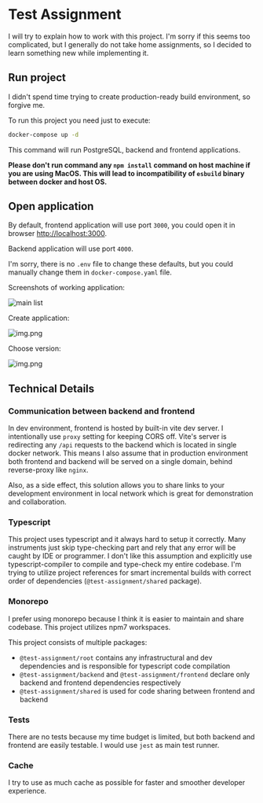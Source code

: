 # Test Assignment

I will try to explain how to work with this project. I'm sorry if this seems too complicated,
but I generally do not take home assignments, so I decided to learn something new while 
implementing it.

## Run project

I didn't spend time trying to create production-ready build environment, so forgive me.

To run this project you need just to execute:
```bash
docker-compose up -d
```

This command will run PostgreSQL, backend and frontend applications.

**Please don't run command any `npm install` command on host machine if you are using MacOS. 
  This will lead to incompatibility of `esbuild` binary between docker and host OS.**

## Open application

By default, frontend application will use port `3000`, you could open it in browser 
[http://localhost:3000]().

Backend application will use port `4000`.

I'm sorry, there is no `.env` file to change these defaults, but you could manually change them in 
`docker-compose.yaml` file.

Screenshots of working application:

![main list](screenshots/main-list.png)

Create application:

![img.png](screenshots/create-application.png)

Choose version:

![img.png](screenshots/choose-version.png)

## Technical Details

### Communication between backend and frontend

In dev environment, frontend is hosted by built-in vite dev server. I intentionally use `proxy` 
setting for keeping CORS off. Vite's server is redirecting any `/api` requests to the backend 
which is located in single docker network. This means I also assume that in production environment
both frontend and backend will be served on a single domain, behind reverse-proxy like `nginx`.

Also, as a side effect, this solution allows you to share links to your development environment 
in local network which is great for demonstration and collaboration. 

### Typescript

This project uses typescript and it always hard to setup it correctly. Many instruments just 
skip type-checking part and rely that any error will be caught by IDE or programmer. I don't 
like this assumption and explicitly use typescript-compiler to compile and type-check my entire 
codebase. I'm trying to utilize project references for smart incremental builds with correct 
order of dependencies (`@test-assignment/shared` package).

### Monorepo

I prefer using monorepo because I think it is easier to maintain and share codebase. This 
project utilizes npm7 workspaces.

This project consists of multiple packages:
* `@test-assignment/root` contains any infrastructural and dev dependencies and is 
responsible for typescript code compilation
* `@test-assignment/backend` and `@test-assignment/frontend` declare only backend and 
  frontend dependencies respectively
* `@test-assignment/shared` is used for code sharing between frontend and backend

### Tests

There are no tests because my time budget is limited, but both backend and frontend are easily 
testable. I would use `jest` as main test runner.

### Cache

I try to use as much cache as possible for faster and smoother developer experience.
